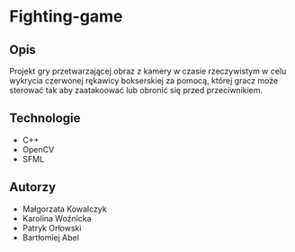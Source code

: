 # Fighting-game
## Opis
Projekt gry przetwarzającej obraz z kamery w czasie rzeczywistym w celu wykrycia czerwonej rękawicy bokserskiej za pomocą, której gracz może sterować tak aby zaatakoować lub obronić się przed przeciwnikiem. 
## Technologie
<ul>
<li> C++ </li>
<li> OpenCV </li>
<li> SFML </li> 
</ul>

## Autorzy
<ul>
<li>Małgorzata Kowalczyk</li>
<li>Karolina Woźnicka</li>
<li>Patryk Orłowski</li>
<li>Bartłomiej Abel</li> 

</ul>
